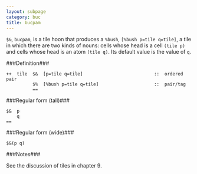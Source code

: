 ```yaml
---
layout: subpage
category: buc
title: bucpam
---
```


`$&`, `bucpam`, is a tile hoon that produces a `%bush`, `[%bush p=tile q=tile]`, a tile in which there are two kinds of nouns: cells whose head is a cell `(tile p)` and cells whose head is an atom `(tile q)`. Its default value is the value of `q`.

###Definition###

    ++  tile  $&  [p=tile q=tile]                           ::  ordered pair
              $%  [%bush p=tile q=tile]                     ::  pair/tag  
              ==

###Regular form (tall)###

    $&  p
        q
    ==

###Regular form (wide)###

    $&(p q)

###Notes###

See the discussion of tiles in chapter 9.
